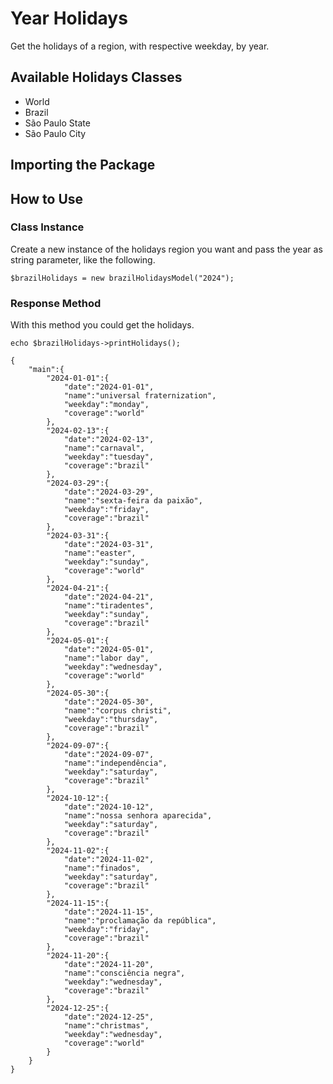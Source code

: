 # Year Holidays
Get the holidays of a region, with respective weekday, by year.

## Available Holidays Classes

- World
- Brazil
- São Paulo State
- São Paulo City

## Importing the Package

## How to Use

### Class Instance
Create a new instance of the holidays region you want and pass the
year as string parameter, like the following.

`$brazilHolidays = new brazilHolidaysModel("2024");`

### Response Method

With this method you could get the holidays.

`echo $brazilHolidays->printHolidays();`

```
{
    "main":{
        "2024-01-01":{
            "date":"2024-01-01",
            "name":"universal fraternization",
            "weekday":"monday",
            "coverage":"world"
        },
        "2024-02-13":{
            "date":"2024-02-13",
            "name":"carnaval",
            "weekday":"tuesday",
            "coverage":"brazil"
        },
        "2024-03-29":{
            "date":"2024-03-29",
            "name":"sexta-feira da paixão",
            "weekday":"friday",
            "coverage":"brazil"
        },
        "2024-03-31":{
            "date":"2024-03-31",
            "name":"easter",
            "weekday":"sunday",
            "coverage":"world"
        },
        "2024-04-21":{
            "date":"2024-04-21",
            "name":"tiradentes",
            "weekday":"sunday",
            "coverage":"brazil"
        },
        "2024-05-01":{
            "date":"2024-05-01",
            "name":"labor day",
            "weekday":"wednesday",
            "coverage":"world"
        },
        "2024-05-30":{
            "date":"2024-05-30",
            "name":"corpus christi",
            "weekday":"thursday",
            "coverage":"brazil"
        },
        "2024-09-07":{
            "date":"2024-09-07",
            "name":"independência",
            "weekday":"saturday",
            "coverage":"brazil"
        },
        "2024-10-12":{
            "date":"2024-10-12",
            "name":"nossa senhora aparecida",
            "weekday":"saturday",
            "coverage":"brazil"
        },
        "2024-11-02":{
            "date":"2024-11-02",
            "name":"finados",
            "weekday":"saturday",
            "coverage":"brazil"
        },
        "2024-11-15":{
            "date":"2024-11-15",
            "name":"proclamação da república",
            "weekday":"friday",
            "coverage":"brazil"
        },
        "2024-11-20":{
            "date":"2024-11-20",
            "name":"consciência negra",
            "weekday":"wednesday",
            "coverage":"brazil"
        },
        "2024-12-25":{
            "date":"2024-12-25",
            "name":"christmas",
            "weekday":"wednesday",
            "coverage":"world"
        }
    }
}
```

